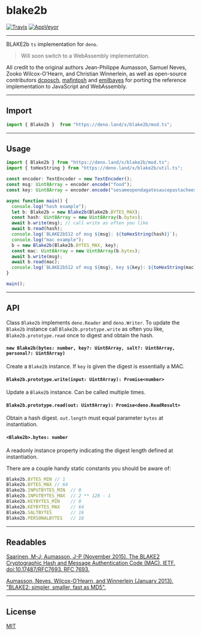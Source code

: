 # blake2b

[![Travis](http://img.shields.io/travis/chiefbiiko/blake2b.svg?style=flat)](http://travis-ci.org/chiefbiiko/blake2b) [![AppVeyor](https://ci.appveyor.com/api/projects/status/github/chiefbiiko/blake2b?branch=master&svg=true)](https://ci.appveyor.com/project/chiefbiiko/blake2b)

---

BLAKE2b `ts` implementation for `deno`.

> Will soon switch to a WebAssembly implementation.

All credit to the original authors Jean-Philippe Aumasson, Samuel Neves, Zooko Wilcox-O'Hearn, and Christian Winnerlein, as well as open-source contributors [dcposch](https://github.com/dcposch/blakejs), [mafintosh](https://github.com/mafintosh/blake2b-wasm)
and [emilbayes](https://github.com/emilbayes/blake2b) for porting the reference
implementation to JavaScript and WebAssembly.

---

## Import

```ts
import { Blake2b }  from "https://deno.land/x/blake2b/mod.ts";
```

---

## Usage

```ts
import { Blake2b } from "https://deno.land/x/blake2b/mod.ts";
import { toHexString } from "https://deno.land/x/blake2b/util.ts";

const encoder: TextEncoder = new TextEncoder();
const msg: Uint8Array = encoder.encode("food");
const key: Uint8Array = encoder.encode("sesameopendagatesaucepastacheese");

async function main() {
  console.log("hash example");
  let b: Blake2b = new Blake2b(Blake2b.BYTES_MAX);
  const hash: Uint8Array = new Uint8Array(b.bytes);
  await b.write(msg); // call write as often you like
  await b.read(hash);
  console.log(`BLAKE2b512 of msg ${msg}: ${toHexString(hash)}`);
  console.log("mac example");
  b = new Blake2b(Blake2b.BYTES_MAX, key);
  const mac: Uint8Array = new Uint8Array(b.bytes);
  await b.write(msg);
  await b.read(mac);
  console.log(`BLAKE2b512 of msg ${msg}, key ${key}: ${toHexString(mac)}`);
}

main();
```

---

## API

Class `Blake2b` implements `deno.Reader` and `deno.Writer`. To update the `Blake2b` instance call `Blake2b.prototype.write` as often you like, `Blake2b.prototype.read` once to digest and obtain the hash. 

#### `new Blake2b(bytes: number, key?: Uint8Array, salt?: Uint8Array, personal?: Uint8Array)`

Create a `Blake2b` instance. If `key` is given the digest is essentially a MAC.

#### `Blake2b.prototype.write(input: Uint8Array): Promise<number>`

Update a `Blake2b` instance. Can be called multiple times.

#### `Blake2b.prototype.read(out: Uint8Array): Promise<deno.ReadResult>`

Obtain a hash digest. `out.length` must equal parameter `bytes` at instantiation.

#### `<Blake2b>.bytes: number`

A readonly instance property indicating the digest length defined at instantiation.

There are a couple handy static constants you should be aware of:

```ts
Blake2b.BYTES_MIN // 1
Blake2b.BYTES_MAX // 64
Blake2b.INPUTBYTES_MIN  // 0
Blake2b.INPUTBYTES_MAX  // 2 ** 128 - 1
Blake2b.KEYBYTES_MIN    // 0
Blake2b.KEYBYTES_MAX    // 64
Blake2b.SALTBYTES       // 16
Blake2b.PERSONALBYTES   // 16
```

---

## Readables

[Saarinen, M-J; Aumasson, J-P (November 2015). The BLAKE2 Cryptographic Hash and Message Authentication Code (MAC). IETF. doi:10.17487/RFC7693. RFC 7693.](https://tools.ietf.org/html/rfc7693)

[Aumasson, Neves, Wilcox-O’Hearn, and Winnerlein (January 2013). "BLAKE2: simpler, smaller, fast as MD5".](https://blake2.net/blake2.pdf)

---

## License

[MIT](./license.md)